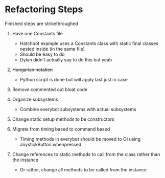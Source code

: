 # Refactoring Steps

Finished steps are strikethroughed

1. Have one Constants file
    - Hatchbot example uses a Constants class with static final classes nested inside (in the same file)
    - Should be easy to do
    - Dylan didn't actually say to do this but yeah

1. ~~Hungarian notation~~
    - Python script is done but will apply last just in case

1. Remove commented out bloat code

1. Organize subsystems
    - Combine everybot subsystems with actual subsystems

1. Change static setup methods to be constructors

1. Migrate from timing based to command based 
    - Timing methods in everybot should be moved to OI using JoystickButton.whenpressed

1. Change references to static methods to call from the class rather than the instance
    - Or rather, change all methods to be called from the instance
